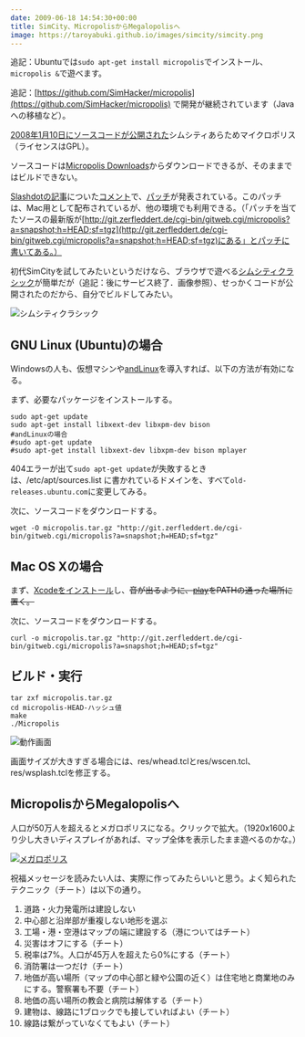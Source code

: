 ```yaml
---
date: 2009-06-18 14:54:30+00:00
title: SimCity、MicropolisからMegalopolisへ
image: https://taroyabuki.github.io/images/simcity/simcity.png
---
```


追記：Ubuntuでは`sudo apt-get install micropolis`でインストール、`micropolis &`で遊べます。

追記：[https://github.com/SimHacker/micropolis](https://github.com/SimHacker/micropolis) で開発が継続されています（Javaへの移植など）。

[2008年1月10日にソースコードが公開された](http://weblogs.asp.net/bsimser/archive/2008/01/10/simcity-source-code-released-to-the-wild-let-the-ports-begin.aspx)シムシティあらためマイクロポリス（ライセンスはGPL）。

ソースコードは[Micropolis Downloads](http://www.donhopkins.com/home/micropolis/)からダウンロードできるが、そのままではビルドできない。

[Slashdotの記事](http://developers.slashdot.org/article.pl?sid=08/01/12/1846256)についた[コメント](http://slashdot.org/comments.pl?sid=416222&cid=22020626)で、[パッチ](http://rmdir.de/~michael/micropolis_mac-osx.patch)が発表されている。このパッチは、Mac用として配布されているが、他の環境でも利用できる。（「パッチを当てたソースの最新版が[http://git.zerfleddert.de/cgi-bin/gitweb.cgi/micropolis?a=snapshot;h=HEAD;sf=tgz](http://git.zerfleddert.de/cgi-bin/gitweb.cgi/micropolis?a=snapshot;h=HEAD;sf=tgz)にある」とパッチに書いてある。）

初代SimCityを試してみたいというだけなら、ブラウザで遊べる[シムシティクラシック](https://web.archive.org/web/20130627163858/http://www.japan.ea.com:80/simcity4/playonline.html)が簡単だが（追記：後にサービス終了．画像参照）、せっかくコードが公開されたのだから、自分でビルドしてみたい。

![シムシティクラシック](https://taroyabuki.github.io/images/simcity/simcity-classics.png)

## GNU Linux (Ubuntu)の場合

Windowsの人も、仮想マシンや[andLinux](http://www.andlinux.org/index.php)を導入すれば、以下の方法が有効になる。

まず、必要なパッケージをインストールする。

```{bash}
sudo apt-get update
sudo apt-get install libxext-dev libxpm-dev bison
#andLinuxの場合
#sudo apt-get update
#sudo apt-get install libxext-dev libxpm-dev bison mplayer
```

404エラーが出て`sudo apt-get update`が失敗するときは、/etc/apt/sources.list に書かれているドメインを、すべて`old-releases.ubuntu.com`に変更してみる。

次に、ソースコードをダウンロードする。

```{bash}
wget -O micropolis.tar.gz "http://git.zerfleddert.de/cgi-bin/gitweb.cgi/micropolis?a=snapshot;h=HEAD;sf=tgz"
```

## Mac OS Xの場合

まず、[Xcodeをインストール](http://developer.apple.com/xcode/)し、<del>音が出るように、[play](http://www.hieper.nl/html/play.html)をPATHの通った場所に置く。</del>

次に、ソースコードをダウンロードする。

```{bash}
curl -o micropolis.tar.gz "http://git.zerfleddert.de/cgi-bin/gitweb.cgi/micropolis?a=snapshot;h=HEAD;sf=tgz"
```

## ビルド・実行

```{bash}
tar zxf micropolis.tar.gz
cd micropolis-HEAD-ハッシュ値
make
./Micropolis
```

![動作画面](https://taroyabuki.github.io/images/simcity/simcity.png)

画面サイズが大きすぎる場合には、res/whead.tclとres/wscen.tcl、res/wsplash.tclを修正する。

## MicropolisからMegalopolisへ

人口が50万人を超えるとメガロポリスになる。クリックで拡大。（1920x1600より少し大きいディスプレイがあれば、マップ全体を表示したまま遊べるのかな。）

[![メガロポリス](https://taroyabuki.github.io/images/simcity/megalopolis-th.jpg)](https://taroyabuki.github.io/images/simcity/megalopolis.png)

祝福メッセージを読みたい人は、実際に作ってみたらいいと思う。よく知られたテクニック（チート）は以下の通り。

1. 道路・火力発電所は建設しない
2. 中心部と沿岸部が重複しない地形を選ぶ
3. 工場・港・空港はマップの端に建設する（港についてはチート）
4. 災害はオフにする（チート）
5. 税率は7%。人口が45万人を超えたら0%にする（チート）
6. 消防署は一つだけ（チート）
7. 地価が高い場所（マップの中心部と緑や公園の近く）は住宅地と商業地のみにする。警察署も不要（チート）
8. 地価の高い場所の教会と病院は解体する（チート）
9. 建物は、線路に1ブロックでも接していればよい（チート）
10. 線路は繋がっていなくてもよい（チート）
